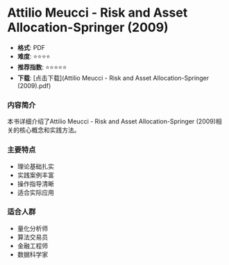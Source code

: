 # Attilio Meucci - Risk and Asset Allocation-Springer (2009)

- **格式**: PDF
- **难度**: ⭐⭐⭐⭐
- **推荐指数**: ⭐⭐⭐⭐⭐
- **下载**: [点击下载](Attilio Meucci - Risk and Asset Allocation-Springer (2009).pdf)

### 内容简介

本书详细介绍了Attilio Meucci - Risk and Asset Allocation-Springer (2009)相关的核心概念和实践方法。

### 主要特点

- 理论基础扎实
- 实践案例丰富
- 操作指导清晰
- 适合实际应用

### 适合人群

- 量化分析师
- 算法交易员
- 金融工程师
- 数据科学家
